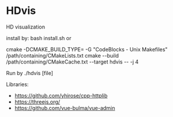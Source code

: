 # HDvis
HD visualization

install by: bash install.sh or

cmake -DCMAKE_BUILD_TYPE= -G "CodeBlocks - Unix Makefiles" /path/containing/CMakeLists.txt
cmake --build /path/containing/CMakeCache.txt --target hdvis -- -j 4

Run by ./hdvis [file]


Libraries:

* https://github.com/yhirose/cpp-httplib
* https://threejs.org/
* https://github.com/vue-bulma/vue-admin